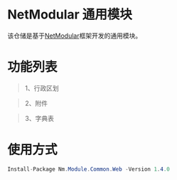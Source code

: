 # NetModular 通用模块

该仓储是基于[NetModular](https://github.com/iamoldli/NetModular)框架开发的通用模块。

# 功能列表

> 1、行政区划

> 2、附件

> 3、字典表

# 使用方式

```csharp
Install-Package Nm.Module.Common.Web -Version 1.4.0
```
